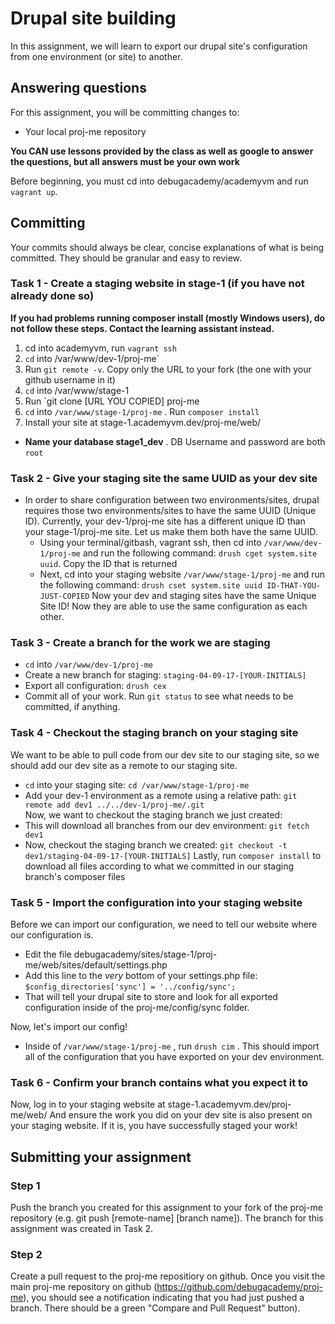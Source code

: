 # Drupal site building
In this assignment, we will learn to export our drupal site's configuration from one environment (or site) to another.

## Answering questions
For this assignment, you will be committing changes to:  
- Your local proj-me repository

**You CAN use lessons provided by the class as well as google to answer the questions, but all answers must be your own work**  

Before beginning, you must cd into debugacademy/academyvm and run ```vagrant up```.

## Committing
Your commits should always be clear, concise explanations of what is being committed. They should be granular and easy to review. 

### Task 1 - Create a staging website in stage-1 (if you have not already done so)
**If you had problems running composer install (mostly Windows users), do not follow these steps. Contact the learning assistant instead.**
1. cd into academyvm, run `vagrant ssh`
2. `cd` into /var/www/dev-1/proj-me`
3. Run `git remote -v`. Copy only the URL to your fork (the one with your github username in it)
4. `cd` into /var/www/stage-1
5. Run `git clone [URL YOU COPIED] proj-me
6. `cd` into `/var/www/stage-1/proj-me` . Run `composer install`
7. Install your site at stage-1.academyvm.dev/proj-me/web/
  - **Name your database stage1_dev** . DB Username and password are both `root`

### Task 2 - Give your staging site the same UUID as your dev site
- In order to share configuration between two environments/sites, drupal requires those two environments/sites to have the same UUID (Unique ID). Currently, your dev-1/proj-me site has a different unique ID than your stage-1/proj-me site. Let us make them both have the same UUID.
  - Using your terminal/gitbash, vagrant ssh, then cd into `/var/www/dev-1/proj-me` and run the following command: ```drush cget system.site uuid```. Copy the ID that is returned
  - Next, cd into your staging website `/var/www/stage-1/proj-me` and run the following command: ```drush cset system.site uuid ID-THAT-YOU-JUST-COPIED```
Now your dev and staging sites have the same Unique Site ID! Now they are able to use the same configuration as each other.

### Task 3 - Create a branch for the work we are staging
- `cd` into `/var/www/dev-1/proj-me`
- Create a new branch for staging: `staging-04-09-17-[YOUR-INITIALS]`
- Export all configuration: `drush cex`
- Commit all of your work. Run `git status` to see what needs to be committed, if anything.

### Task 4 - Checkout the staging branch on your staging site
We want to be able to pull code from our dev site to our staging site, so we should add our dev site as a remote to our staging site.
- `cd` into your staging site: `cd /var/www/stage-1/proj-me`  
- Add your dev-1 environment as a remote using a relative path: `git remote add dev1 ../../dev-1/proj-me/.git`  
Now, we want to checkout the staging branch we just created:
- This will download all branches from our dev environment: `git fetch dev1`  
- Now, checkout the staging branch we created: `git checkout -t dev1/staging-04-09-17-[YOUR-INITIALS]`
Lastly, run `composer install` to download all files according to what we committed in our staging branch's composer files

### Task 5 - Import the configuration into your staging website
Before we can import our configuration, we need to tell our website where our configuration is.
- Edit the file debugacademy/sites/stage-1/proj-me/web/sites/default/settings.php
- Add this line to the *very* bottom of your settings.php file: `$config_directories['sync'] = '../config/sync';`
- That will tell your drupal site to store and look for all exported configuration inside of the proj-me/config/sync folder.

Now, let's import our config!
- Inside of `/var/www/stage-1/proj-me` , run `drush cim` .
This should import all of the configuration that you have exported on your dev environment.

### Task 6 - Confirm your branch contains what you expect it to
Now, log in to your staging website at stage-1.academyvm.dev/proj-me/web/
And ensure the work you did on your dev site is also present on your staging website. If it is, you have successfully staged your work!

## Submitting your assignment

### Step 1
Push the branch you created for this assignment to your fork of the proj-me repository (e.g. git push [remote-name] [branch name]). The branch for this assignment was created in Task 2.

### Step 2
Create a pull request to the proj-me repositiory on github. Once you visit the main proj-me repository on github (https://github.com/debugacademy/proj-me), you should see a notification indicating that you had just pushed a branch. There should be a green "Compare and Pull Request" button).
